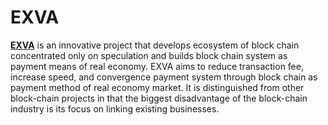 # EXVA

<b><a href="https://www.payanpay.com">EXVA</a></b> is an innovative project that develops ecosystem of block chain concentrated only on speculation and builds block chain system as payment means of real economy. EXVA aims to reduce transaction fee, increase speed, and convergence payment system through block chain as payment method of real economy market. It is distinguished from other block-chain projects in that the biggest disadvantage of the block-chain industry is its focus on linking existing businesses.
